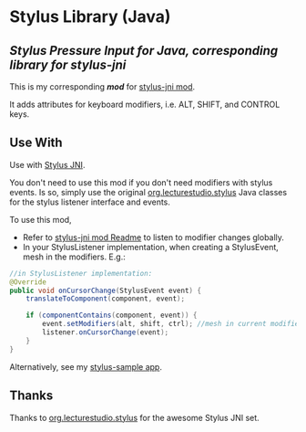 # Stylus Library (Java)
## _Stylus Pressure Input for Java, corresponding **library** for **stylus-jni**_

This is my corresponding **_mod_** for [stylus-jni mod](https://github.com/sdneon/stylus-jni).

It adds attributes for keyboard modifiers, i.e. ALT, SHIFT, and CONTROL keys.

## Use With

Use with [Stylus JNI](https://github.com/sdneon/stylus-lib).

You don't need to use this mod if you don't need modifiers with stylus events. Is so, simply use the original [org.lecturestudio.stylus](https://github.com/lectureStudio/stylus/tree/main/stylus/src/main/java/org/lecturestudio/stylus) Java classes for the stylus listener interface and events.

To use this mod,
* Refer to [stylus-jni mod Readme](https://github.com/sdneon/stylus-jni#deficiency) to listen to modifier changes globally.
* In your StylusListener implementation, when creating a StylusEvent, mesh in the modifiers. E.g.:
```java
//in StylusListener implementation:
@Override
public void onCursorChange(StylusEvent event) {
	translateToComponent(component, event);

	if (componentContains(component, event)) {
	    event.setModifiers(alt, shift, ctrl); //mesh in current modifiers' states
		listener.onCursorChange(event);
	}
}
```

Alternatively, see my [stylus-sample app](https://github.com/sdneon/stylus-sample).

## Thanks

Thanks to [org.lecturestudio.stylus](https://github.com/lectureStudio/stylus) for the awesome Stylus JNI set.